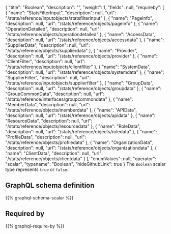 {
  "title": "Boolean",
  "description": "",
  "weight": 1,
  "fields": null,
  "requireby": [
    {
      "name": "StatsFilterInput",
      "description": null,
      "url": "/stats/reference/inputobjects/statsfilterinput"
    },
    {
      "name": "PageInfo",
      "description": null,
      "url": "/stats/reference/objects/pageinfo"
    },
    {
      "name": "OperationDetailed",
      "description": null,
      "url": "/stats/reference/objects/operationdetailed"
    },
    {
      "name": "AccessData",
      "description": null,
      "url": "/stats/reference/objects/accessdata"
    },
    {
      "name": "SupplierData",
      "description": null,
      "url": "/stats/reference/objects/supplierdata"
    },
    {
      "name": "Provider",
      "description": null,
      "url": "/stats/reference/objects/provider"
    },
    {
      "name": "ClientFilter",
      "description": null,
      "url": "/stats/reference/inputobjects/clientfilter"
    },
    {
      "name": "SystemData",
      "description": null,
      "url": "/stats/reference/objects/systemdata"
    },
    {
      "name": "SupplierFilter",
      "description": null,
      "url": "/stats/reference/inputobjects/supplierfilter"
    },
    {
      "name": "GroupData",
      "description": null,
      "url": "/stats/reference/objects/groupdata"
    },
    {
      "name": "GroupCommonData",
      "description": null,
      "url": "/stats/reference/interfaces/groupcommondata"
    },
    {
      "name": "MemberData",
      "description": null,
      "url": "/stats/reference/objects/memberdata"
    },
    {
      "name": "APIData",
      "description": null,
      "url": "/stats/reference/objects/apidata"
    },
    {
      "name": "ResourceData",
      "description": null,
      "url": "/stats/reference/objects/resourcedata"
    },
    {
      "name": "RoleData",
      "description": null,
      "url": "/stats/reference/objects/roledata"
    },
    {
      "name": "ProfileData",
      "description": null,
      "url": "/stats/reference/objects/profiledata"
    },
    {
      "name": "OrganizationData",
      "description": null,
      "url": "/stats/reference/objects/organizationdata"
    },
    {
      "name": "ClientData",
      "description": null,
      "url": "/stats/reference/objects/clientdata"
    }
  ],
  "enumValues": null,
  "operator": "scalar",
  "typename": "Boolean",
  "hideGithubLink": true
}
The `Boolean` scalar type represents `true` or `false`.
## GraphQL schema definition

{{% graphql-schema-scalar %}}

## Required by

{{% graphql-require-by %}}
